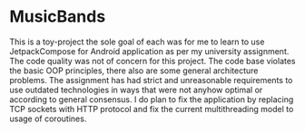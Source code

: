# MusicBands

This is a toy-project the sole goal of each was for me to
learn to use JetpackCompose for Android application as per
my university assignment. The code quality was not of
concern for this project. The code base violates the basic
OOP principles, there also are some general architecture
problems. The assignment has had strict and unreasonable
requirements to use outdated technologies in ways that were
not anyhow optimal or according to general consensus. I do
plan to fix the application by replacing TCP sockets with
HTTP protocol and fix the current multithreading model to
usage of coroutines.
